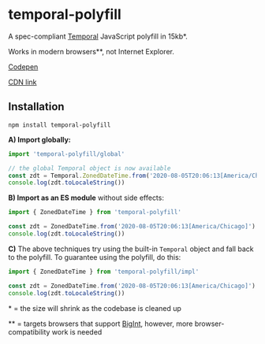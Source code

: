 
# temporal-polyfill

A spec-compliant [Temporal] JavaScript polyfill in 15kb<super>*</super>.

Works in modern browsers<super>**</super>, not Internet Explorer.

[Codepen](https://codepen.io/arshaw/pen/VwrMQPJ?editors=1111)

[CDN link](https://cdn.jsdelivr.net/npm/temporal-polyfill@0.0.5/dist/global.js)
<!-- NOTE: when updating this link, update the codepen too -->

## Installation

```
npm install temporal-polyfill
```

**A) Import globally:**

```js
import 'temporal-polyfill/global'

// the global Temporal object is now available
const zdt = Temporal.ZonedDateTime.from('2020-08-05T20:06:13[America/Chicago]')
console.log(zdt.toLocaleString())
```

**B) Import as an ES module** without side effects:

```js
import { ZonedDateTime } from 'temporal-polyfill'

const zdt = ZonedDateTime.from('2020-08-05T20:06:13[America/Chicago]')
console.log(zdt.toLocaleString())
```

**C)** The above techniques try using the built-in `Temporal` object and fall back to the polyfill.
To guarantee using the polyfill, do this:

```js
import { ZonedDateTime } from 'temporal-polyfill/impl'

const zdt = ZonedDateTime.from('2020-08-05T20:06:13[America/Chicago]')
console.log(zdt.toLocaleString())
```

<super>*</super> = the size will shrink as the codebase is cleaned up

<super>**</super> = targets browsers that support [BigInt], however, more browser-compatibility
work is needed


[Temporal]: https://github.com/tc39/proposal-temporal
[BigInt]: https://developer.mozilla.org/en-US/docs/Web/JavaScript/Reference/Global_Objects/BigInt
